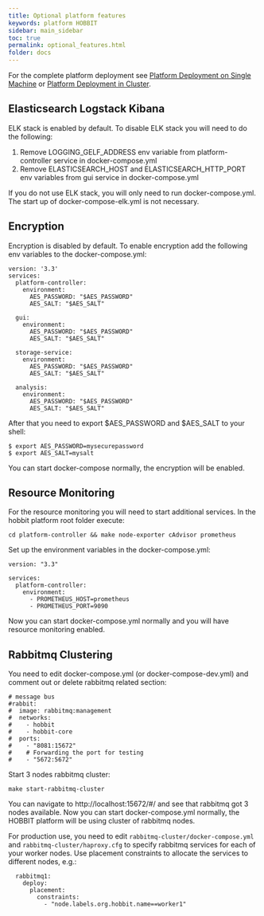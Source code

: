 ```yaml
---
title: Optional platform features
keywords: platform HOBBIT
sidebar: main_sidebar
toc: true
permalink: optional_features.html
folder: docs
---
```


For the complete platform deployment see [Platform Deployment on Single Machine](/platform_deployment_single_machine.html) or [Platform Deployment in Cluster](/platform_deployment_cluster.html).

## Elasticsearch Logstack Kibana

ELK stack is enabled by default. To disable ELK stack you will need to do the following:
1. Remove LOGGING_GELF_ADDRESS env variable from platform-controller service in docker-compose.yml
1. Remove ELASTICSEARCH_HOST and ELASTICSEARCH_HTTP_PORT env variables from gui service in docker-compose.yml

If you do not use ELK stack, you will only need to run docker-compose.yml. The start up of docker-compose-elk.yml is not necessary.

## Encryption

Encryption is disabled by default. To enable encryption add the following env variables to the docker-compose.yml:
```
version: '3.3'
services:
  platform-controller:
    environment:
      AES_PASSWORD: "$AES_PASSWORD"
      AES_SALT: "$AES_SALT"

  gui:
    environment:
      AES_PASSWORD: "$AES_PASSWORD"
      AES_SALT: "$AES_SALT"

  storage-service:
    environment:
      AES_PASSWORD: "$AES_PASSWORD"
      AES_SALT: "$AES_SALT"

  analysis:
    environment:
      AES_PASSWORD: "$AES_PASSWORD"
      AES_SALT: "$AES_SALT"
```

After that you need to export $AES_PASSWORD and $AES_SALT to your shell:
```
$ export AES_PASSWORD=mysecurepassword
$ export AES_SALT=mysalt
```

You can start docker-compose normally, the encryption will be enabled.

## Resource Monitoring

For the resource monitoring you will need to start additional services. In the hobbit platform root folder execute:
```
cd platform-controller && make node-exporter cAdvisor prometheus
```

Set up the environment variables in the docker-compose.yml:
```
version: "3.3"

services:
  platform-controller:
    environment:
      - PROMETHEUS_HOST=prometheus
      - PROMETHEUS_PORT=9090
```

Now you can start docker-compose.yml normally and you will have resource monitoring enabled.

## Rabbitmq Clustering

You need to edit docker-compose.yml (or docker-compose-dev.yml) and comment out or delete rabbitmq related section:

```
# message bus
#rabbit:
#  image: rabbitmq:management
#  networks:
#    - hobbit
#    - hobbit-core
#  ports:
#    - "8081:15672"
#    # Forwarding the port for testing
#    - "5672:5672"
```

Start 3 nodes rabbitmq cluster:
```
make start-rabbitmq-cluster
```

You can navigate to http://localhost:15672/#/ and see that rabbitmq got 3 nodes available.
Now you can start docker-compose.yml normally, the HOBBIT platform will be using cluster of rabbitmq nodes.

For production use, you need to edit `rabbitmq-cluster/docker-compose.yml` and `rabbitmq-cluster/haproxy.cfg` to specify rabbitmq services for each of your worker nodes. Use placement constraints to allocate the services to different nodes, e.g.:
```
  rabbitmq1:
    deploy:
      placement:
        constraints:
          - "node.labels.org.hobbit.name==worker1"
```